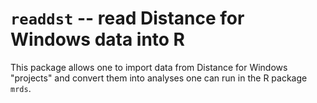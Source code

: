 # `readdst` -- read Distance for Windows data into R

This package allows one to import data from Distance for Windows "projects" and convert them into analyses one can run in the R package `mrds`.
